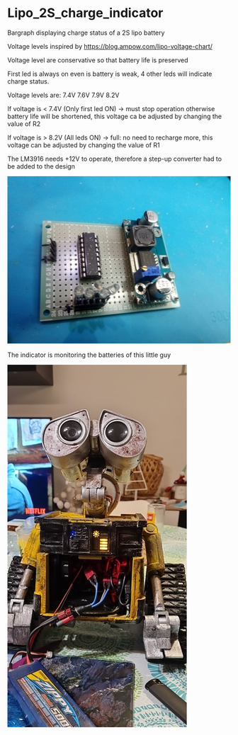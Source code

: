 # Lipo_2S_charge_indicator

Bargraph displaying charge status of a 2S lipo battery

Voltage levels inspired by https://blog.ampow.com/lipo-voltage-chart/

Voltage level are conservative so that battery life is preserved

First led is always on even is battery is weak, 4 other leds will indicate charge status.

Voltage levels are: 7.4V   7.6V  7.9V  8.2V

If voltage is < 7.4V  (Only first led ON) -> must stop operation otherwise battery life will be shortened, this voltage ca be adjusted by changing the value of R2

If voltage is > 8.2V (All leds ON) -> full: no need to recharge more, this voltage can be adjusted by changing the value of R1

The LM3916 needs +12V to operate, therefore a step-up converter had to be added to the design

![Photo](Documents/component_side.jpg)

The indicator is monitoring the batteries of this little guy

![Photo](Documents/Robot.jpg)
